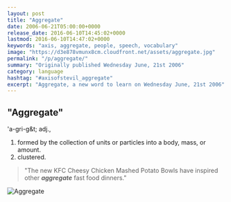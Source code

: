 ```yaml
---
layout: post
title: "Aggregate"
date: 2006-06-21T05:00:00+0000
release_date: 2016-06-10T14:45:02+0000
lastmod: 2016-06-10T14:47:02+0000
keywords: "axis, aggregate, people, speech, vocabulary"
image: "https://d3e878vmunx8cm.cloudfront.net/assets/aggregate.jpg"
permalink: "/p/aggregate/"
summary: "Originally published Wednesday June, 21st 2006"
category: language
hashtag: "#axisofstevil_aggregate"
excerpt: "Aggregate, a new word to learn on Wednesday June, 21st 2006"
---
```


[id_1]: https://d3e878vmunx8cm.cloudfront.net/assets/aggregate.jpg "Aggregate"

## "Aggregate" ##

'a-gri-g&t; adj.,

1. formed by the collection of units or particles into a body, mass, or amount.
2. clustered.
 
> "The new KFC Cheesy Chicken Mashed Potato Bowls have inspired other ***aggregate*** fast food dinners."

![Aggregate][id_1]
